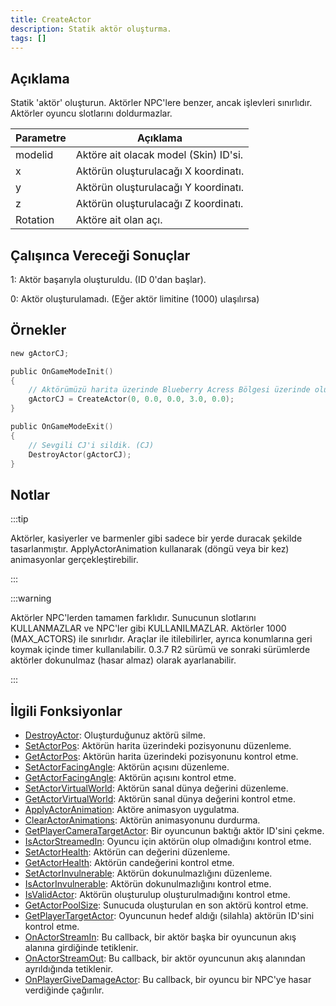 ```yaml
---
title: CreateActor
description: Statik aktör oluşturma.
tags: []
---
```


<VersionWarn version='SA-MP 0.3.7' />

## Açıklama

Statik 'aktör' oluşturun. Aktörler NPC'lere benzer, ancak işlevleri sınırlıdır. Aktörler oyuncu slotlarını doldurmazlar.

| Parametre | Açıklama                                           |
| --------  | -------------------------------------------------- |
| modelid   | Aktöre ait olacak model (Skin) ID'si.              |
| x         | Aktörün oluşturulacağı X koordinatı.               |
| y         | Aktörün oluşturulacağı Y koordinatı.               |
| z         | Aktörün oluşturulacağı Z koordinatı.               |
| Rotation  | Aktöre ait olan açı.                               |

## Çalışınca Vereceği Sonuçlar

1: Aktör başarıyla oluşturuldu. (ID 0'dan başlar).

0: Aktör oluşturulamadı. (Eğer aktör limitine (1000) ulaşılırsa)

## Örnekler

```c
new gActorCJ;

public OnGameModeInit()
{
    // Aktörümüzü harita üzerinde Blueberry Acress Bölgesi üzerinde oluşturuyoruz.
    gActorCJ = CreateActor(0, 0.0, 0.0, 3.0, 0.0);
}

public OnGameModeExit()
{
    // Sevgili CJ'i sildik. (CJ)
    DestroyActor(gActorCJ);
}
```

## Notlar

:::tip

Aktörler, kasiyerler ve barmenler gibi sadece bir yerde duracak şekilde tasarlanmıştır. ApplyActorAnimation kullanarak (döngü veya bir kez) animasyonlar gerçekleştirebilir.

:::

:::warning

Aktörler NPC'lerden tamamen farklıdır. Sunucunun slotlarını KULLANMAZLAR ve NPC'ler gibi KULLANILMAZLAR. 
Aktörler 1000 (MAX_ACTORS) ile sınırlıdır. Araçlar ile itilebilirler, ayrıca konumlarına geri koymak içinde timer kullanılabilir.
0.3.7 R2 sürümü ve sonraki sürümlerde aktörler dokunulmaz (hasar almaz) olarak ayarlanabilir.

:::

## İlgili Fonksiyonlar

- [DestroyActor](DestroyActor): Oluşturduğunuz aktörü silme.
- [SetActorPos](SetActorPos): Aktörün harita üzerindeki pozisyonunu düzenleme.
- [GetActorPos](GetActorPos): Aktörün harita üzerindeki pozisyonunu kontrol etme.
- [SetActorFacingAngle](SetActorFacingAngle): Aktörün açısını düzenleme.
- [GetActorFacingAngle](GetActorFacingAngle): Aktörün açısını kontrol etme.
- [SetActorVirtualWorld](SetActorVirtualWorld): Aktörün sanal dünya değerini düzenleme.
- [GetActorVirtualWorld](GetActorVirtualWorld): Aktörün sanal dünya değerini kontrol etme.
- [ApplyActorAnimation](ApplyActorAnimation): Aktöre animasyon uygulatma.
- [ClearActorAnimations](ClearActorAnimations): Aktörün animasyonunu durdurma. 
- [GetPlayerCameraTargetActor](GetPlayerCameraTargetActor): Bir oyuncunun baktığı aktör ID'sini çekme.
- [IsActorStreamedIn](IsActorStreamedIn): Oyuncu için aktörün olup olmadığını kontrol etme.
- [SetActorHealth](SetActorHealth): Aktörün can değerini düzenleme.
- [GetActorHealth](GetActorHealth): Aktörün candeğerini kontrol etme.
- [SetActorInvulnerable](SetActorInvulnerable): Aktörün dokunulmazlığını düzenleme.
- [IsActorInvulnerable](IsActorInvulnerable): Aktörün dokunulmazlığını kontrol etme.
- [IsValidActor](IsValidActor): Aktörün oluşturulup oluşturulmadığını kontrol etme.
- [GetActorPoolSize](GetActorPoolSize): Sunucuda oluşturulan en son aktörü kontrol etme.
- [GetPlayerTargetActor](GetPlayerTargetActor): Oyuncunun hedef aldığı (silahla) aktörün ID'sini kontrol etme.
- [OnActorStreamIn](../callbacks/OnActorStreamIn): Bu callback, bir aktör başka bir oyuncunun akış alanına girdiğinde tetiklenir.
- [OnActorStreamOut](../callbacks/OnActorStreamOut): Bu callback, bir aktör oyuncunun akış alanından ayrıldığında tetiklenir.
- [OnPlayerGiveDamageActor](../callbacks/OnPlayerGiveDamageActor): Bu callback, bir oyuncu bir NPC'ye hasar verdiğinde çağırılır.

